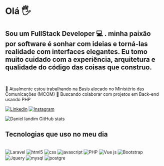 # Olá  🖐️

## Sou um FullStack Developer 💻 . minha paixão por software é sonhar com ideias e torná-las realidade com interfaces elegantes. Eu tomo muito cuidado com a experiência, arquitetura e qualidade do código das coisas que construo.
<br/>

🚀   Atualmente estou trabalhando na Basis alocado no Ministério das Comunicações (MCOM)
💜   Buscando colaborar com projetos em Back-end usando PHP

[![Linkedin](https://img.shields.io/badge/LinkedIn-0077B5?style=for-the-badge&logo=linkedin&logoColor=white)](https://www.linkedin.com/in/daniel-landim-65309922/)
[![Instagram](https://img.shields.io/badge/Instagram-E4405F?style=for-the-badge&logo=instagram&logoColor=white)](https://www.instagram.com/danielc.landim/)

![Daniel landim GitHub stats](https://github-readme-stats.vercel.app/api?username=daniellandim&show_icons=true&theme=dracula)


## Tecnologias que uso no meu dia
<div style="display: inline_block"><br/>
<img align="center" alt="Laravel" src="https://img.shields.io/badge/Laravel-FF2D20?style=for-the-badge&logo=laravel&logoColor=white">

<img align="center" alt="html5" src="https://img.shields.io/badge/HTML5-E34F26?style=for-the-badge&logo=html5&logoColor=white">

<img align="center" alt="css" src="https://img.shields.io/badge/CSS3-1572B6?style=for-the-badge&logo=css3&logoColor=white">

<img align="center" alt="javascript" src="https://img.shields.io/badge/JavaScript-F7DF1E?style=for-the-badge&logo=javascript&logoColor=black">

<img align="center" alt="PHP" src="https://img.shields.io/badge/PHP-777BB4?style=for-the-badge&logo=php&logoColor=white">

<img align="center" alt="Vue js" src="https://img.shields.io/badge/Vue.js-35495E?style=for-the-badge&logo=vue.js&logoColor=4FC08D">

<img align="center" alt="Bootstrap" src="https://img.shields.io/badge/Bootstrap-563D7C?style=for-the-badge&logo=bootstrap&logoColor=white">

<img align="center" alt="Jquery" src="https://img.shields.io/badge/jQuery-0769AD?style=for-the-badge&logo=jquery&logoColor=white">

<img align="center" alt="mysql" src="https://img.shields.io/badge/MySQL-00000F?style=for-the-badge&logo=mysql&logoColor=white">

<img align="center" alt="postgre" src="https://img.shields.io/badge/PostgreSQL-316192?style=for-the-badge&logo=postgresql&logoColor=white">


</div>
